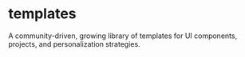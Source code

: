 # templates
A community-driven, growing library of templates for UI components, projects, and personalization strategies.
